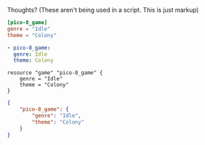 Thoughts? (These aren't being used in a script. This is just markup)
```toml
[pico-8_game]
genre = "Idle"
theme = "Colony"
```
```yml
- pico-8_game:
  genre: Idle
  theme: Colony
```
```hcl
resource "game" "pico-8_game" {
	genre = "Idle"
	theme = "Colony"
}
```
```json
{
	"pico-8_game": {
		"genre": "Idle",
		"theme": "Colony"
	}
}
```